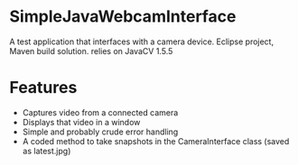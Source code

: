 # SimpleJavaWebcamInterface
A test application that interfaces with a camera device. 
Eclipse project, Maven build solution. relies on JavaCV 1.5.5

# Features
- Captures video from a connected camera
- Displays that video in a window
- Simple and probably crude error handling
- A coded method to take snapshots in the CameraInterface class (saved as latest.jpg)
